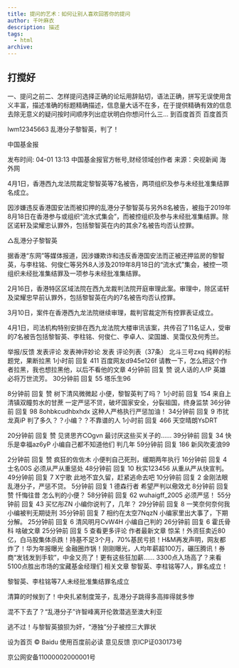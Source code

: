 ```yaml
---
title: 提问的艺术：如何让别人喜欢回答你的提问
author: 千叶麻衣
description: 描述
tags:
  - html
archive: 
---
```


## 打搅好

一、提问之前二、怎样提问选择正确的论坛用辞贴切，语法正确，拼写无误使用含义丰富，描述准确的标题精确描述，信息量大话不在多，在于提供精确有效的信息去除无意义的疑问按时间顺序列出症状明白你想问什么三...
到百度首页
百度首页

lwm12345663
乱港分子黎智英，判了！

中国基金报

发布时间: 04-01
13:13
中国基金报官方帐号,财经领域创作者
来源：央视新闻 海外网

4月1日，香港西九龙法院裁定黎智英等7名被告，两项组织及参与未经批准集结罪名成立。

因涉嫌违反香港国安法而被扣押的乱港分子黎智英与另外8名被告，被指于2019年8月18日在香港参与或组织“流水式集会”，而被控组织及参与未经批准集结罪。除区诺轩及梁耀忠认罪外，包括黎智英在内的其余7名被告均否认控罪。


△乱港分子黎智英

据香港“东网”等媒体报道，因涉嫌欺诈和违反香港国安法而正被还押监房的黎智英，与李柱铭、何俊仁等另外8人涉及2019年8月18日的“流水式”集会，被控一项组织未经批准集结罪及一项参与未经批准集结罪。

2月16日，香港特区区域法院在西九龙裁判法院开庭审理此案。审理中，除区诺轩及梁耀忠早前认罪外，包括黎智英在内的7名被告均否认控罪。

3月10日，案件在香港西九龙法院继续审理，裁判官裁定所有控罪表证成立。

4月1日，司法机构特别安排在西九龙法院大楼审讯该案，共传召了11名证人，受审的7名被告包括黎智英、李柱铭、何俊仁、李卓人、梁国雄、吴霭仪及何秀兰。

举报/反馈
发表评论
发表神评妙论
发表
评论列表（37条）
北斗三号zxq
纯粹的标题党，果断拉黑
1小时前
回复
411
百度网友d945e126f
请教一下，怎么把这个作者拉黑，我也想拉黑他，以后不看他的文章
4分钟前
回复
赞
说人话的人fP
英雄必将万世流芳。
30分钟前
回复
55
塔乐生96
       
8分钟前
回复
赞
树下清风微微起
小便，黎智英判了吗？
1小时前
回复
154
来自上清镇双瞳剪水的甘蔗
一定严惩不贷，破坏国家安全，分裂祖国，终身监禁
36分钟前
回复
98
8ohbkcudhbxhdx
     这种人严格执行严惩加油！
34分钟前
回复
9
市扰龙真iP
判了多久？？小编？？不靠谱的人
1小时前
回复
466
天空晴朗YsDRT
  
20分钟前
回复
赞
见贤思齐COgvn
最讨厌这些买关子的……
39分钟前
回复
34
快乐是幸福az6yP
小编自己都不知道他们 判几年
59分钟前
回复
186
新风吹麦浪99
 
2分钟前
回复
赞
疯狂的佐佐木
小便判自己死刑，缓期两年执行
16分钟前
回复
4
士名00S
必须从严从重惩处
48分钟前
回复
10
秋实123456
从重从严从快宣判。
49分钟前
回复
7
X宁歌
此地不宜久留，赶紧逃命去吧
10分钟前
回复
2
金刚法眼
乱港分子，严惩不贷。
5分钟前
回复
1
德森行者
希望严判以儆效尤
8分钟前
回复
赞
忏悔往昔
怎么判的小便？
58分钟前
回复
62
wuhaigff_2005
必须严惩！
55分钟前
回复
43
买忆彤ZN
小编你说判了，几年？
29分钟前
回复
8
一笑奈何奈何我
小编被判无期徒刑
35分钟前
回复
7
相约在太空7NqzN
小编家里出大事了，下期分解。
25分钟前
回复
6
清风明月CvW4H
小编自己判的
26分钟前
回复
6
霍氏骨科
啥破文章
25分钟前
回复
5
查看更多评论
作者最新文章
惊呆！外资狂卖近80亿，白马股集体杀跌！持基不足3个月，70%基民亏损！H&M再发声明，网友都炸了！华为年报曝光
金融圈炸锅！刚刚曝光，人均年薪超100万，碾压腾讯！券商“发钱发到手软”，中金又亮了！更有这些狂加薪……
3300点入场高了？来看5100点胜出市场的宝藏基金经理们
相关文章
黎智英、李柱铭等7人，罪名成立！

黎智英、李柱铭等7人未经批准集结罪名成立

清算的时候到了！中央扎紧制度笼子，乱港分子跳得多高摔得就多惨

混不下去了？“乱港分子”许智峰离开伦敦潜逃至澳大利亚

逃不过！与黎智英狼狈为奸，“港独”分子被控三大罪状

设为首页
© Baidu 
使用百度前必读
意见反馈
京ICP证030173号 

京公网安备11000002000001号
